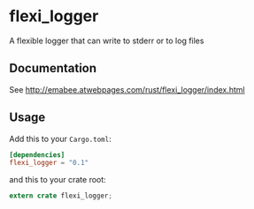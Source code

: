 # flexi_logger
A flexible logger that can write to stderr or to log files

## Documentation
See http://emabee.atwebpages.com/rust/flexi_logger/index.html


## Usage

Add this to your `Cargo.toml`:

```toml
[dependencies]
flexi_logger = "0.1"
```

and this to your crate root:

```rust
extern crate flexi_logger;
```
